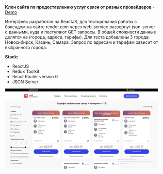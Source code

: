 __Клон сайта по предоставлению услуг связи от разных провайдеров__ - [Demo](https://sergeibesunov.github.io/tvoi-provider/)

Интерфейс разработан на ReactJS, для тестирования работы с бэкендом на сайте render.com через web-service развернут json-server с данными, куда и поступают GET запросы. В общей сложности данные делятся на (города, адреса, тарифы). 
Для теста добавлены 3 города: Новосибирск, Казань, Самара. Запрос по адресам и тарифам зависит от выбранного города.

__Stack:__

- ReactJS
- Redux Toolkit 
- React Router version 6
- JSON Server

 ![DemoImg](demo1.png)